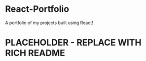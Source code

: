 # React-Portfolio
A portfolio of my projects built using React!

# PLACEHOLDER - REPLACE  WITH RICH README
